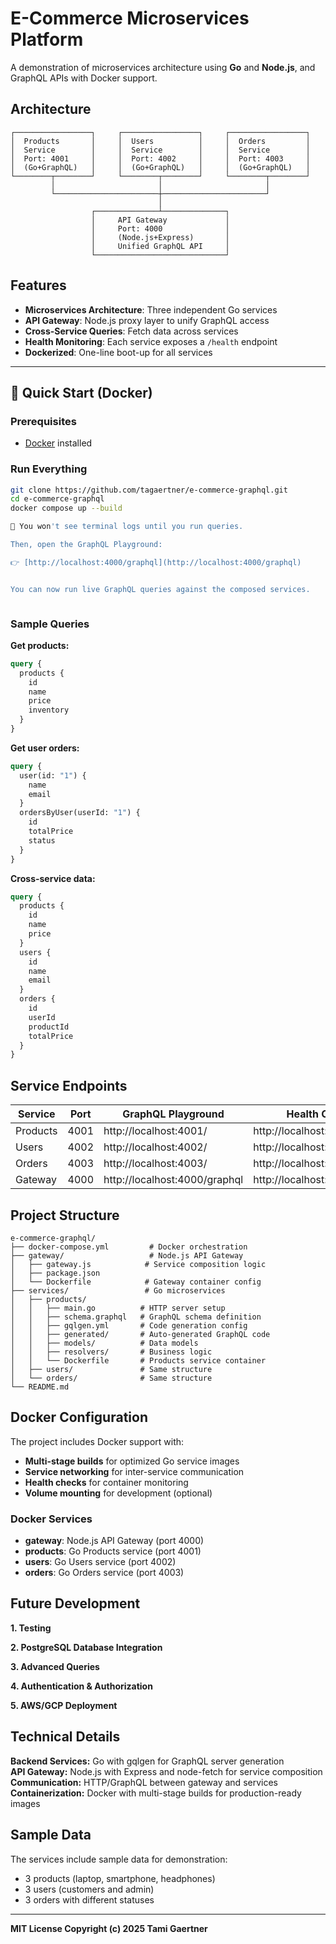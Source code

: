 # E-Commerce Microservices Platform

A demonstration of microservices architecture using **Go** and **Node.js**, and GraphQL APIs with Docker support.

## Architecture

```
┌─────────────────┐     ┌─────────────────┐     ┌─────────────────┐
│  Products       │     │  Users          │     │  Orders         │
│  Service        │     │  Service        │     │  Service        │
│  Port: 4001     │     │  Port: 4002     │     │  Port: 4003     │
│  (Go+GraphQL)   │     │  (Go+GraphQL)   │     │  (Go+GraphQL)   │
└────────┬────────┘     └────────┬────────┘     └────────┬────────┘
         │                       │                       │
         └───────────────────────┼───────────────────────┘
                                 │
                  ┌──────────────┴──────────────┐
                  │     API Gateway             │
                  │     Port: 4000              │
                  │     (Node.js+Express)       │
                  │     Unified GraphQL API     │
                  └─────────────────────────────┘
```

## Features

- **Microservices Architecture**: Three independent Go services
- **API Gateway**: Node.js proxy layer to unify GraphQL access
- **Cross-Service Queries**: Fetch data across services
- **Health Monitoring**: Each service exposes a `/health` endpoint
- **Dockerized**: One-line boot-up for all services

---

## 🚀 Quick Start (Docker)

### Prerequisites

- [Docker](https://www.docker.com/) installed

### Run Everything

```bash
git clone https://github.com/tagaertner/e-commerce-graphql.git
cd e-commerce-graphql
docker compose up --build

🧠 You won't see terminal logs until you run queries.

Then, open the GraphQL Playground:

👉 [http://localhost:4000/graphql](http://localhost:4000/graphql)


You can now run live GraphQL queries against the composed services.



```

### Sample Queries

**Get products:**

```graphql
query {
  products {
    id
    name
    price
    inventory
  }
}
```

**Get user orders:**

```graphql
query {
  user(id: "1") {
    name
    email
  }
  ordersByUser(userId: "1") {
    id
    totalPrice
    status
  }
}
```

**Cross-service data:**

```graphql
query {
  products {
    id
    name
    price
  }
  users {
    id
    name
    email
  }
  orders {
    id
    userId
    productId
    totalPrice
  }
}
```

## Service Endpoints

| Service  | Port | GraphQL Playground            | Health Check                 |
| -------- | ---- | ----------------------------- | ---------------------------- |
| Products | 4001 | http://localhost:4001/        | http://localhost:4001/health |
| Users    | 4002 | http://localhost:4002/        | http://localhost:4002/health |
| Orders   | 4003 | http://localhost:4003/        | http://localhost:4003/health |
| Gateway  | 4000 | http://localhost:4000/graphql | http://localhost:4000/health |

## Project Structure

```
e-commerce-graphql/
├── docker-compose.yml         # Docker orchestration
├── gateway/                   # Node.js API Gateway
│   ├── gateway.js            # Service composition logic
│   ├── package.json
│   └── Dockerfile            # Gateway container config
├── services/                 # Go microservices
│   ├── products/
│   │   ├── main.go          # HTTP server setup
│   │   ├── schema.graphql   # GraphQL schema definition
│   │   ├── gqlgen.yml       # Code generation config
│   │   ├── generated/       # Auto-generated GraphQL code
│   │   ├── models/          # Data models
│   │   ├── resolvers/       # Business logic
│   │   └── Dockerfile       # Products service container
│   ├── users/               # Same structure
│   └── orders/              # Same structure
└── README.md
```

## Docker Configuration

The project includes Docker support with:

- **Multi-stage builds** for optimized Go service images
- **Service networking** for inter-service communication
- **Health checks** for container monitoring
- **Volume mounting** for development (optional)

### Docker Services

- **gateway**: Node.js API Gateway (port 4000)
- **products**: Go Products service (port 4001)
- **users**: Go Users service (port 4002)
- **orders**: Go Orders service (port 4003)

## Future Development

**1. Testing**

**2. PostgreSQL Database Integration**

**3. Advanced Queries**

**4. Authentication & Authorization**

**5. AWS/GCP Deployment**

## Technical Details

**Backend Services:** Go with gqlgen for GraphQL server generation  
**API Gateway:** Node.js with Express and node-fetch for service composition  
**Communication:** HTTP/GraphQL between gateway and services  
**Containerization:** Docker with multi-stage builds for production-ready images

## Sample Data

The services include sample data for demonstration:

- 3 products (laptop, smartphone, headphones)
- 3 users (customers and admin)
- 3 orders with different statuses

---

**MIT License Copyright (c) 2025 Tami Gaertner**
